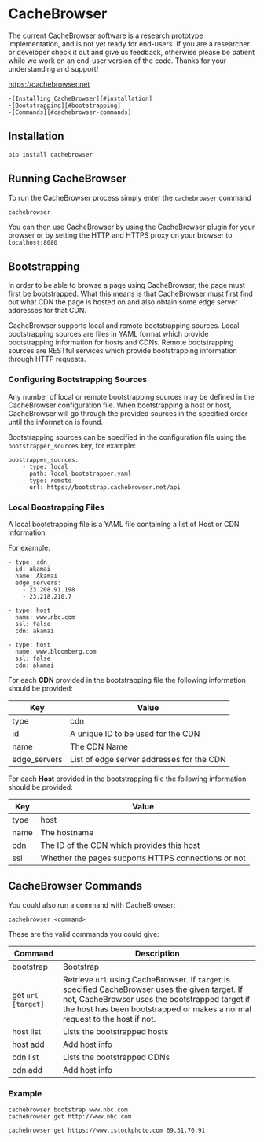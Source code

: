 # CacheBrowser

The current CacheBrowser software is a research prototype implementation, and is not yet ready for end-users. If you are a researcher or developer check it out and give us feedback, otherwise please be patient while we work on an end-user version of the code. 
Thanks for your understanding and support! 

https://cachebrowser.net

	-[Installing CacheBrowser][#installation]
	-[Bootstrapping][#bootstrapping]
	-[Commands][#cachebrowser-commands]

## Installation
```
pip install cachebrowser
```

## Running CacheBrowser
To run the CacheBrowser process simply enter the `cachebrowser` command
```
cachebrowser
```

You can then use CacheBrowser by using the CacheBrowser plugin for your browser or by setting the HTTP and HTTPS proxy on your browser to `localhost:8080`

## Bootstrapping
In order to be able to browse a page using CacheBrowser, the page must first be bootstrapped.
What this means is that CacheBrowser must first find out what CDN the page is hosted on and also obtain some edge server addresses for that CDN. 

CacheBrowser supports local and remote bootstrapping sources. Local bootstrapping sources are files in YAML format which provide bootstrapping information for hosts and CDNs. Remote bootstrapping sources are RESTful services which provide bootstrapping information through HTTP requests.


### Configuring Bootstrapping Sources
Any number of local or remote bootstrapping sources may be defined in the CacheBrowser configuration file. When bootstrapping a host or host, CacheBrowser will go through the provided sources in the specified order until the information is found.

Bootstrapping sources can be specified in the configuration file using the `bootstrapper_sources` key, for example:
```
boostrapper_sources:
	- type: local
	  path: local_bootstrapper.yaml
	- type: remote
	  url: https://bootstrap.cachebrowser.net/api
```

### Local Boostrapping Files
A local bootstrapping file is a YAML file containing a list of Host or CDN information.

For example:
```
- type: cdn
  id: akamai
  name: Akamai
  edge_servers:
    - 23.208.91.198
    - 23.218.210.7

- type: host
  name: www.nbc.com
  ssl: false
  cdn: akamai

- type: host
  name: www.bloomberg.com
  ssl: false
  cdn: akamai
```

For each **CDN** provided in the bootstrapping file the following information should be provided:

Key                        | Value 
---------------------------| ---
type                       | cdn
id                         | A unique ID to be used for the CDN
name                       | The CDN Name
edge_servers               | List of edge server addresses for the CDN

For each **Host** provided in the bootstrapping file the following information should be provided:

Key                        | Value 
---------------------------| ---
type                       | host
name                       | The hostname
cdn                        | The ID of the CDN which provides this host
ssl                        | Whether the pages supports HTTPS connections or not


## CacheBrowser Commands


You could also run a command with CacheBrowser:
```
cachebrowser <command>
```



These are the valid commands you could give:

Command                                                                     | Description 
--------------------------------------------------------------------------- | ---
bootstrap <host>                                                            | Bootstrap <host>
get `url` `[target]`                                                        | Retrieve `url` using CacheBrowser. If `target` is specified CacheBrowser uses the given target. If not, CacheBrowser uses the bootstrapped target if the host has been bootstrapped or makes a normal request to the host if not.
host list                                                                   | Lists the bootstrapped hosts
host add 								    | Add host info
cdn list                                                                    | Lists the bootstrapped CDNs 
cdn add 								    | Add host info


### Example
```
cachebrowser bootstrap www.nbc.com
cachebrowser get http://www.nbc.com

cachebrowser get https://www.istockphoto.com 69.31.76.91
```

